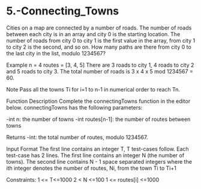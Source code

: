 # 5.-Connecting_Towns
Cities on a map are connected by a number of roads. The number of roads between each city is in an array and city 0 is the starting location. The number of roads from city 0 to city 1 is the first value in the array, from city 1 to city 2 is the second, and so on.
How many paths are there from city 0 to the last city in the list, modulo 1234567?

Example
n = 4
routes = [3, 4, 5]
There are 3 roads to city 1, 4 roads to city 2 and 5 roads to city 3. The total number of roads is 3 x 4 x 5 mod 1234567 = 60.

Note
Pass all the towns Ti for i=1 to n-1 in numerical order to reach Tn.

Function Description
Complete the connectingTowns function in the editor below.
connectingTowns has the following parameters:

-int n: the number of towns
-int routes[n-1]: the number of routes between towns

Returns
-int: the total number of routes, modulo 1234567.

Input Format
The first line contains an integer T, T test-cases follow.
Each test-case has 2 lines.
The first line contains an integer N (the number of towns).
The second line contains N - 1 space separated integers where the ith integer denotes the number of routes, Ni, from the town Ti to Ti+1

Constraints:
1 <= T<=1000
2 < N <=100
1 <= routes[i] <=1000
